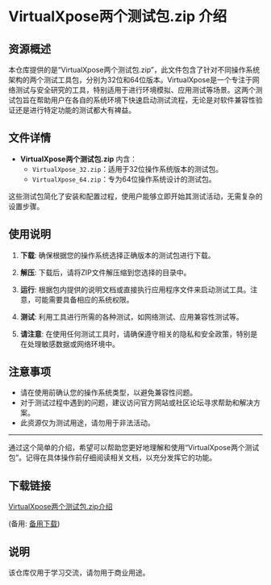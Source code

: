 # VirtualXpose两个测试包.zip 介绍

## 资源概述
本仓库提供的是“VirtualXpose两个测试包.zip”，此文件包含了针对不同操作系统架构的两个测试工具包，分别为32位和64位版本。VirtualXpose是一个专注于网络测试与安全研究的工具，特别适用于进行环境模拟、应用测试等场景。这两个测试包旨在帮助用户在各自的系统环境下快速启动测试流程，无论是对软件兼容性验证还是进行特定功能的测试都大有裨益。

## 文件详情
- **VirtualXpose两个测试包.zip** 内含：
    - `VirtualXpose_32.zip`：适用于32位操作系统版本的测试包。
    - `VirtualXpose_64.zip`：专为64位操作系统设计的测试包。
    
这些测试包简化了安装和配置过程，使用户能够立即开始其测试活动，无需复杂的设置步骤。

## 使用说明
1. **下载**: 确保根据您的操作系统选择正确版本的测试包进行下载。
   
2. **解压**: 下载后，请将ZIP文件解压缩到您选择的目录中。

3. **运行**: 根据包内提供的说明文档或直接执行应用程序文件来启动测试工具。注意，可能需要具备相应的系统权限。

4. **测试**: 利用工具进行所需的各种测试，如网络测试、应用兼容性测试等。

5. **请注意**: 在使用任何测试工具时，请确保遵守相关的隐私和安全政策，特别是在处理敏感数据或网络环境中。

## 注意事项
- 请在使用前确认您的操作系统类型，以避免兼容性问题。
- 对于测试过程中遇到的问题，建议访问官方网站或社区论坛寻求帮助和解决方案。
- 此资源仅为测试用途，请勿用于非法活动。

---

通过这个简单的介绍，希望可以帮助您更好地理解和使用“VirtualXpose两个测试包”。记得在具体操作前仔细阅读相关文档，以充分发挥它的功能。

## 下载链接
[VirtualXpose两个测试包.zip介绍](https://pan.quark.cn/s/e76013da0b2c) 

(备用: [备用下载](https://pan.baidu.com/s/1OW_X4zb4wPTXkdz73rBXuw?pwd=1234))

## 说明

该仓库仅用于学习交流，请勿用于商业用途。
